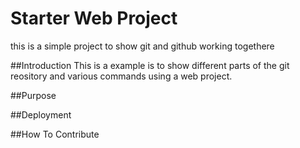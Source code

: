 # Starter Web Project
this is a simple project to show git and github working togethere

##Introduction
This is a example is to show different parts of the git reository and various commands using a web project.

##Purpose

##Deployment

##How To Contribute

